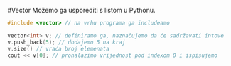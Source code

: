 #Vector
Možemo ga usporediti s listom u Pythonu.

```cpp
#include <vector> // na vrhu programa ga includeamo

vector<int> v; // definiramo ga, naznačujemo da će sadržavati intove
v.push_back(5); // dodajemo 5 na kraj
v.size() // vraća broj elemenata
cout << v[0]; // pronalazimo vrijednost pod indexom 0 i ispisujemo
```